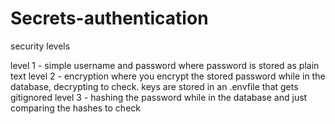 # Secrets-authentication
security levels

level 1 - simple username and password where password is stored as plain text
level 2 - encryption where you encrypt the stored password while in the database, decrypting to check. keys are stored in an .envfile that gets gitignored
level 3 - hashing the password while in the database and just comparing the hashes to check
